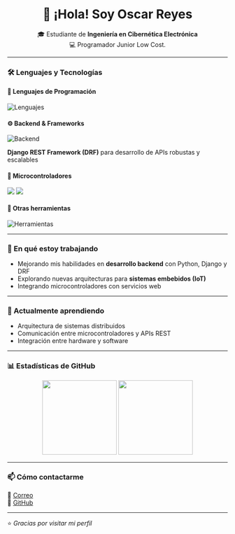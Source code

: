 <!-- Perfil de GitHub de Oscar Reyes -->

<h1 align="center">👋 ¡Hola! Soy Oscar Reyes</h1>

<p align="center">
  🎓 Estudiante de <b>Ingeniería en Cibernética Electrónica</b><br>
  💻 Programador Junior Low Cost.<br>
</p>

---

### 🛠️ Lenguajes y Tecnologías

#### 💬 Lenguajes de Programación
<p>
  <img src="https://skillicons.dev/icons?i=c,cpp,python,typescript" alt="Lenguajes">
</p>

#### ⚙️ Backend & Frameworks
<p>
  <img src="https://skillicons.dev/icons?i=python,nodejs,django" alt="Backend">
</p>
<p>
  <b>Django REST Framework (DRF)</b> para desarrollo de APIs robustas y escalables
</p>

#### 🔌 Microcontroladores
<p>
  <img src="https://img.shields.io/badge/ESP32-000000?style=for-the-badge&logo=espressif&logoColor=white">
  <img src="https://img.shields.io/badge/Arduino-00979D?style=for-the-badge&logo=arduino&logoColor=white">
</p>

#### 🧰 Otras herramientas
<p>
  <img src="https://skillicons.dev/icons?i=git,github,linux,vscode,docker" alt="Herramientas">
</p>

---

### 🚀 En qué estoy trabajando
- Mejorando mis habilidades en **desarrollo backend** con Python, Django y DRF  
- Explorando nuevas arquitecturas para **sistemas embebidos (IoT)**  
- Integrando microcontroladores con servicios web  

---

### 🌱 Actualmente aprendiendo
- Arquitectura de sistemas distribuidos  
- Comunicación entre microcontroladores y APIs REST  
- Integración entre hardware y software  

---

### 📊 Estadísticas de GitHub
<p align="center">
  <img height="170em" src="https://github-readme-stats.vercel.app/api?username=CharFranR&show_icons=true&theme=tokyonight"/>
  <img height="170em" src="https://github-readme-stats.vercel.app/api/top-langs/?username=CharFranR&layout=compact&theme=tokyonight"/>
</p>

---

### 📫 Cómo contactarme
<p>
  📧 <a href="oscar.reyes@est.ulsa.edu.ni">Correo</a><br>
  🐙 <a href="https://github.com/CharFranR">GitHub</a>
</p>

---

⭐️ *Gracias por visitar mi perfil*

